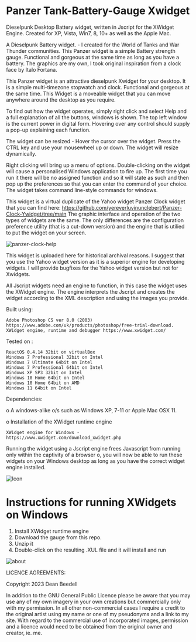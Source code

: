 # Panzer Tank-Battery-Gauge Xwidget
 
Dieselpunk Desktop Battery widget, written in Jscript for the XWidget Engine. Created for XP, Vista, Win7, 8, 10+ as well as the Apple Mac.

A Dieselpunk Battery widget. - I created for the World of Tanks and War Thunder communities. This Panzer widget is a simple Battery strength gauge. Functional and gorgeous at the same time as long as you have a battery. The graphics are my own, I took original inspiration from a clock face by Italo Fortana.

This Panzer widget is an attractive dieselpunk Xwidget for your desktop. It is a simple multi-timezone stopwatch and clock. Functional and gorgeous at the same time. This Widget is a moveable widget that you can move anywhere around the desktop as you require.

To find out how the widget operates, simply right click and select Help and a full explanation of all the buttons, windows is shown. The top left window is the current power in digital form. Hovering over any control should supply a pop-up explaining each function.

The widget can be resized - Hover the cursor over the widget. Press the CTRL key and use your mousewheel up or down. The widget will resize dynamically.

Right clicking will bring up a menu of options. Double-clicking on the widget will cause a personalised Windows application to fire up. The first time you run it there will be no assigned function and so it will state as such and then pop up the preferences so that you can enter the command of your choice. The widget takes command line-style commands for windows.

This widget is a virtual duplicate of the Yahoo widget Panzer Clock widget that 
you can find here: https://github.com/yereverluvinunclebert/Panzer-Clock-Ywidget/tree/main
The graphic interface and operation of the two types of widgets are the same. The 
only differences are the configuration preference utility (that is a cut-down 
version) and the engine that is utilied to put the widget on your screen.

![panzer-clock-help](https://github.com/yereverluvinunclebert/Panzer-Tank-Stopwatch-Xwidget/assets/2788342/63ef603d-8eea-406a-8767-b72371860a7f)

This widget is uploaded here for historical archival reasons. I suggest that you 
use the Yahoo widget version as it is a superior engine for developing widgets. 
I will provide bugfixes for the Yahoo widget version but not for Xwidgets.

All Jscript widgets need an engine to function, in this case the widget uses 
the XWidget engine. The engine interprets the Jscript and creates the widget 
according to the XML description and using the images you provide. 

Built using: 

	Adobe Photoshop CS ver 8.0 (2003)  https://www.adobe.com/uk/products/photoshop/free-trial-download.   
	XWidget engine, runtime and debugger https://www.xwidget.com/   

Tested on :

	ReactOS 0.4.14 32bit on virtualBox    
	Windows 7 Professional 32bit on Intel    
	Windows 7 Ultimate 64bit on Intel    
	Windows 7 Professional 64bit on Intel    
	Windows XP SP3 32bit on Intel    
	Windows 10 Home 64bit on Intel    
	Windows 10 Home 64bit on AMD    
	Windows 11 64bit on Intel  
	
Dependencies:

o A windows-alike o/s such as Windows XP, 7-11 or Apple Mac OSX 11.    	

o Installation of the XWidget runtime engine  

	XWidget engine for Windows - https://www.xwidget.com/download_xwidget.php

Running the widget using a Jscript engine frees Javascript from running only 
within the captivity of a browser o, you will now be able to run these widgets on 
your Windows desktop as long as you have the correct widget engine installed.

 ![Icon](https://github.com/yereverluvinunclebert/Panzer-Clock-Ywidget/assets/2788342/332a7b59-abd6-4eac-857d-51dfe2d80af9)
 
Instructions for running XWidgets on Windows
=================================================

1. Install XWidget runtime engine
2. Download the gauge from this repo.
3. Unzip it
4. Double-click on the resulting .XUL file and it will install and run

![about](https://github.com/yereverluvinunclebert/Panzer-Tank-Stopwatch-Xwidget/assets/2788342/d990202c-97a2-40fb-b271-97afa9bd7763)

LICENCE AGREEMENTS:

Copyright 2023 Dean Beedell

In addition to the GNU General Public Licence please be aware that you may use
any of my own imagery in your own creations but commercially only with my
permission. In all other non-commercial cases I require a credit to the
original artist using my name or one of my pseudonyms and a link to my site.
With regard to the commercial use of incorporated images, permission and a
licence would need to be obtained from the original owner and creator, ie. me.
